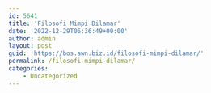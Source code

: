 ```yaml
---
id: 5641
title: 'Filosofi Mimpi Dilamar'
date: '2022-12-29T06:36:49+00:00'
author: admin
layout: post
guid: 'https://bos.awn.biz.id/filosofi-mimpi-dilamar/'
permalink: /filosofi-mimpi-dilamar/
categories:
    - Uncategorized
---
```


